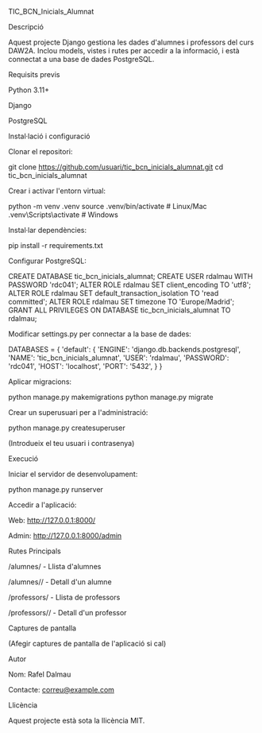 TIC_BCN_Inicials_Alumnat

Descripció

Aquest projecte Django gestiona les dades d'alumnes i professors del curs DAW2A. Inclou models, vistes i rutes per accedir a la informació, i està connectat a una base de dades PostgreSQL.

Requisits previs

Python 3.11+

Django

PostgreSQL

Instal·lació i configuració

Clonar el repositori:

git clone https://github.com/usuari/tic_bcn_inicials_alumnat.git
cd tic_bcn_inicials_alumnat

Crear i activar l'entorn virtual:

python -m venv .venv
source .venv/bin/activate  # Linux/Mac
.venv\Scripts\activate  # Windows

Instal·lar dependències:

pip install -r requirements.txt

Configurar PostgreSQL:

CREATE DATABASE tic_bcn_inicials_alumnat;
CREATE USER rdalmau WITH PASSWORD 'rdc041';
ALTER ROLE rdalmau SET client_encoding TO 'utf8';
ALTER ROLE rdalmau SET default_transaction_isolation TO 'read committed';
ALTER ROLE rdalmau SET timezone TO 'Europe/Madrid';
GRANT ALL PRIVILEGES ON DATABASE tic_bcn_inicials_alumnat TO rdalmau;

Modificar settings.py per connectar a la base de dades:

DATABASES = {
    'default': {
        'ENGINE': 'django.db.backends.postgresql',
        'NAME': 'tic_bcn_inicials_alumnat',
        'USER': 'rdalmau',
        'PASSWORD': 'rdc041',
        'HOST': 'localhost',
        'PORT': '5432',
    }
}

Aplicar migracions:

python manage.py makemigrations
python manage.py migrate

Crear un superusuari per a l'administració:

python manage.py createsuperuser

(Introdueix el teu usuari i contrasenya)

Execució

Iniciar el servidor de desenvolupament:

python manage.py runserver

Accedir a l'aplicació:

Web: http://127.0.0.1:8000/

Admin: http://127.0.0.1:8000/admin

Rutes Principals

/alumnes/ - Llista d'alumnes

/alumnes/<id>/ - Detall d'un alumne

/professors/ - Llista de professors

/professors/<id>/ - Detall d'un professor

Captures de pantalla

(Afegir captures de pantalla de l'aplicació si cal)

Autor

Nom: Rafel Dalmau

Contacte: correu@example.com

Llicència

Aquest projecte està sota la llicència MIT.

